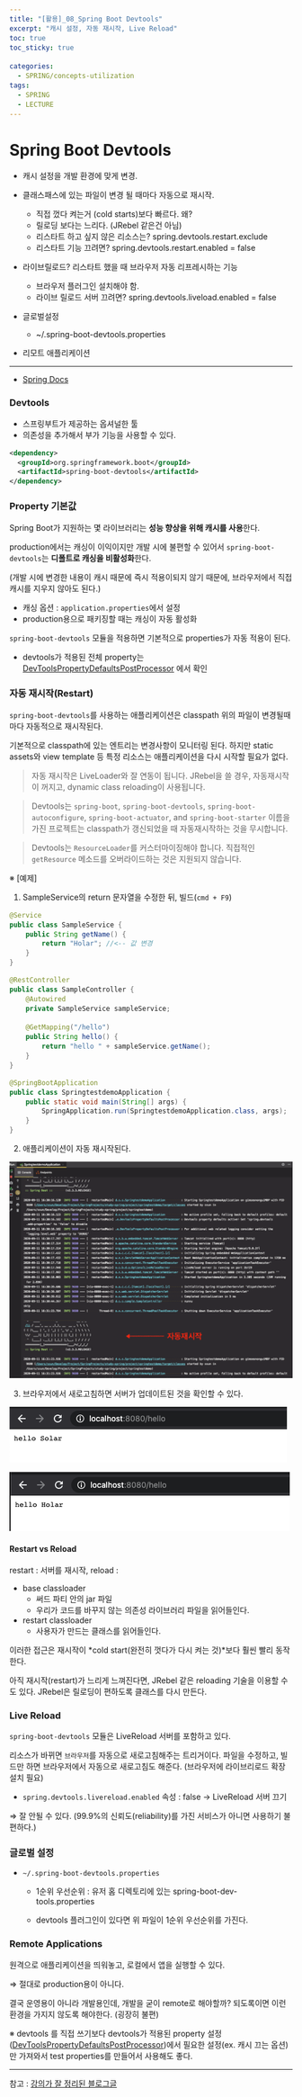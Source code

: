 ```yaml
---
title: "[활용]_08_Spring Boot Devtools"
excerpt: "캐시 설정, 자동 재시작, Live Reload"
toc: true
toc_sticky: true

categories:
  - SPRING/concepts-utilization
tags:
  - SPRING
  - LECTURE
---
```


# Spring Boot Devtools

* 캐시 설정을 개발 환경에 맞게 변경.

* 클래스패스에 있는 파일이 변경 될 때마다 자동으로 재시작.
  *  직접 껐다 켜는거 (cold starts)보다 빠르다. 왜?
  * 릴로딩 보다는 느리다. (JRebel 같은건 아님)
  * 리스타트 하고 싶지 않은 리소스는? spring.devtools.restart.exclude
  * 리스타트 기능 끄려면? spring.devtools.restart.enabled = false

* 라이브릴로드? 리스타트 했을 때 브라우저 자동 리프레시하는 기능
  *  브라우저 플러그인 설치해야 함.
  * 라이브 릴로드 서버 끄려면? spring.devtools.liveload.enabled = false
* 글로벌설정
  * ~/.spring-boot-devtools.properties
* 리모트 애플리케이션

---

* [Spring Docs](https://docs.spring.io/spring-boot/docs/2.2.4.RELEASE/reference/html/using-spring-boot.html#using-boot)

### Devtools

* 스프링부트가 제공하는 옵셔널한 툴
* 의존성을 추가해서 부가 기능을 사용할 수 있다.

```xml
<dependency>
  <groupId>org.springframework.boot</groupId>
  <artifactId>spring-boot-devtools</artifactId>
</dependency>
```



### Property 기본값

Spring Boot가 지원하는 몇 라이브러리는 **성능 향상을 위해 캐시를 사용**한다.

production에서는 캐싱이 이익이지만 개발 시에 불편할 수 있어서 `spring-boot-devtools`는 **디폴트로 캐싱을 비활성화**한다.

(개발 시에 변경한 내용이 캐시 때문에 즉시 적용이되지 않기 때문에, 브라우저에서 직접 캐시를 지우지 않아도 된다.)

* 캐싱 옵션 : `application.properties`에서 설정
* production용으로 패키징할 때는 캐싱이 자동 활성화

`spring-boot-devtools` 모듈을 적용하면 기본적으로 properties가 자동 적용이 된다.

* devtools가 적용된 전체 property는 [DevToolsPropertyDefaultsPostProcessor](https://github.com/spring-projects/spring-boot/tree/v2.2.4.RELEASE/spring-boot-project/spring-boot-devtools/src/main/java/org/springframework/boot/devtools/env/DevToolsPropertyDefaultsPostProcessor.java) 에서 확인



### 자동 재시작(Restart)

`spring-boot-devtools`를 사용하는 애플리케이션은 classpath 위의 파일이 변경될때마다 자동적으로 재시작된다.

기본적으로 classpath에 있는 엔트리는 변경사항이 모니터링 된다. 하지만 static assets와 view template 등 특정 리소스는 애플리케이션을 다시 시작할 필요가 없다.

> 자동 재시작은 LiveLoader와 잘 연동이 됩니다. JRebel을 쓸 경우, 자동재시작이 꺼지고, dynamic class reloading이 사용됩니다.

> Devtools는 `spring-boot`, `spring-boot-devtools`, `spring-boot-autoconfigure`, `spring-boot-actuator`, and `spring-boot-starter` 이름을 가진 프로젝트는 classpath가 갱신되었을 때 자동재시작하는 것을 무시합니다.

> Devtools는 `ResourceLoader`를 커스터마이징해야 합니다. 직접적인 `getResource` 메소드를 오버라이드하는 것은 지원되지 않습니다.





※ [예제]

1. SampleService의 return 문자열을 수정한 뒤, 빌드(`cmd + F9`)

```java
@Service
public class SampleService {
    public String getName() {
        return "Holar"; //<-- 값 변경
    }
}
```

```java
@RestController
public class SampleController {   
    @Autowired
    private SampleService sampleService;

    @GetMapping("/hello")
    public String hello() {
        return "hello " + sampleService.getName();
    }
}
```

```java
@SpringBootApplication
public class SpringtestdemoApplication {
    public static void main(String[] args) {
        SpringApplication.run(SpringtestdemoApplication.class, args);
    }
}
```



2. 애플리케이션이 자동 재시작된다.

![image-20200911163307924](/assets/images/SPRING/concepts-utilization/image-20200911163307924.png)

3. 브라우저에서 새로고침하면 서버가 업데이트된 것을 확인할 수 있다. 

![image-20200911163504718](/assets/images/SPRING/concepts-utilization/image-20200911163504718.png)

![image-20200911163451310](/assets/images/SPRING/concepts-utilization/image-20200911163451310.png)





#### Restart vs Reload

restart : 서버를 재시작, reload : 

- base classloader
  - 써드 파티 안의 jar 파일
  - 우리가 코드를 바꾸지 않는 의존성 라이브러리 파일을 읽어들인다.
- restart classloader
  - 사용자가 만드는 클래스를 읽어들인다. 

이러한 접근은 재시작이 *cold start(완전히 껏다가 다시 켜는 것)*보다 훨씬 빨리 동작한다.

아직 재시작(restart)가 느리게 느껴진다면, JRebel 같은 reloading 기술을 이용할 수도 있다. JRebel은 릴로딩이 편하도록 클래스를 다시 만든다.



### Live Reload

`spring-boot-devtools` 모듈은 LiveReload 서버를 포함하고 있다.

리소스가 바뀌면 `브라우저`를 자동으로 새로고침해주는 트리거이다. 파일을 수정하고, 빌드만 하면 브라우저에서 자동으로 새로고침도 해준다. (브라우저에 라이브리로드 확장 설치 필요)

* `spring.devtools.livereload.enabled` 속성 : false → LiveReload 서버 끄기

⇒ 잘 안될 수 있다. (99.9%의 신뢰도(reliability)를 가진 서비스가 아니면 사용하기 불편하다.)



### 글로벌 설정

* `~/.spring-boot-devtools.properties` 

  * 1순위 우선순위 : 유저 홈 디렉토리에 있는 spring-boot-dev-tools.properties

  * devtools 플러그인이 있다면 위 파일이 1순위 우선순위를 가진다.



### Remote Applications

원격으로 애플리케이션을 띄워놓고, 로컬에서 앱을 실행할 수 있다.

⇒ 절대로 production용이 아니다. 

결국 운영용이 아니라 개발용인데, 개발을 굳이 remote로 해야할까? 되도록이면 이런 환경을 가지지 않도록 해야한다. (굉장히 불편)



※ devtools 를 직접 쓰기보다 devtools가 적용된 property 설정([DevToolsPropertyDefaultsPostProcessor](https://github.com/spring-projects/spring-boot/tree/v2.2.4.RELEASE/spring-boot-project/spring-boot-devtools/src/main/java/org/springframework/boot/devtools/env/DevToolsPropertyDefaultsPostProcessor.java))에서 필요한 설정(ex. 캐시 끄는 옵션)만 가져와서 test properties를 만들어서 사용해도 좋다.



---

참고 : [강의가 잘 정리된 블로그글](https://wordbe.tistory.com/entry/Spring-Boot-Devtools-restart-reloading)


